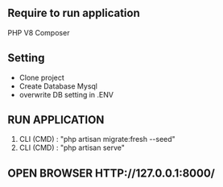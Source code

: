 ## Require to run application

PHP V8
Composer


## Setting

- Clone project
- Create Database Mysql
- overwrite DB setting in .ENV


## RUN APPLICATION

1. CLI (CMD) : "php artisan migrate:fresh --seed"
2. CLI (CMD) : "php artisan serve"


## OPEN BROWSER HTTP://127.0.0.1:8000/
